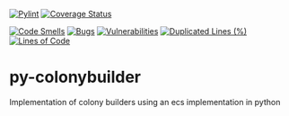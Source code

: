 [![Pylint](https://github.com/Lehnart/py-colonybuilder/actions/workflows/pylint.yml/badge.svg)](https://github.com/Lehnart/py-colonybuilder/actions/workflows/pylint.yml)
[![Coverage Status](https://coveralls.io/repos/github/Lehnart/py-colonybuilder/badge.svg?branch=master)](https://coveralls.io/github/Lehnart/py-colonybuilder?branch=master)

[![Code Smells](https://sonarcloud.io/api/project_badges/measure?project=Lehnart_py-colonybuilder&metric=code_smells)](https://sonarcloud.io/summary/new_code?id=Lehnart_py-colonybuilder)
[![Bugs](https://sonarcloud.io/api/project_badges/measure?project=Lehnart_py-colonybuilder&metric=bugs)](https://sonarcloud.io/summary/new_code?id=Lehnart_py-colonybuilder)
[![Vulnerabilities](https://sonarcloud.io/api/project_badges/measure?project=Lehnart_py-colonybuilder&metric=vulnerabilities)](https://sonarcloud.io/summary/new_code?id=Lehnart_py-colonybuilder)
[![Duplicated Lines (%)](https://sonarcloud.io/api/project_badges/measure?project=Lehnart_py-colonybuilder&metric=duplicated_lines_density)](https://sonarcloud.io/summary/new_code?id=Lehnart_py-colonybuilder)
[![Lines of Code](https://sonarcloud.io/api/project_badges/measure?project=Lehnart_py-colonybuilder&metric=ncloc)](https://sonarcloud.io/summary/new_code?id=Lehnart_py-colonybuilder)

# py-colonybuilder
Implementation of colony builders using an ecs implementation in python
